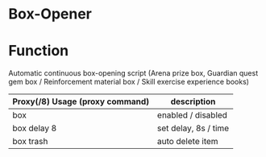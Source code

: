 Box-Opener 
======

# Function

Automatic continuous box-opening script (Arena prize box, Guardian quest gem box / Reinforcement material box / Skill exercise experience books)


Proxy(/8) Usage (proxy command) | description
--- | ---
box | enabled / disabled
box delay 8 | set delay, 8s / time
box trash | auto delete item
